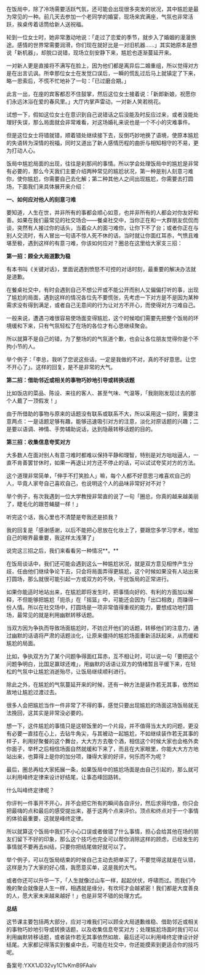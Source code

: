 在饭局中，除了冷场需要活跃气氛，还可能会出现很多突发的状况，其中尴尬是最为常见的一种。前几天去参加一个老同学的婚宴，现场来宾满座，气氛也非常活跃，挨桌传着话筒给新人送祝福。

轮到一位女士时，她非常激动地说：「走过了恋爱的季节，就步入了婚姻的漫漫旅途。感情的世界常需要润滑，你们现在就好比是一对旧机器……」其实她原本是想说「新机器」，却脱口说错，现场立刻安静下来，尴尬也逐渐蔓延开来。

一对新人更是直接将不满写在脸上，因为他们都是离异后二婚重组，所以觉得对方是在出言讥讽。所幸那位女士在发觉口误后，一瞬的慌乱过后马上就镇定了下来，略一思索后，不慌不忙地补了一句：「已过磨合期。」

此言一出，在座的宾客都忍不住鼓掌，然后这位女士接着说：「新郎新娘，祝愿你们永远沐浴在爱的春风里。」大厅内掌声雷动，一对新人笑若桃花。

试想一下，假如这位女士在意识到自己说错话之后没能及时反应过来，或者没能处理好失误，那么局面就会非常难看，对这场婚礼来说也是一个不小的灾难事件。

但是这位女士将错就错，顺着错处继续接下去，反倒巧妙地换了语境，使原本尴尬的失语转为深情的祝福，同时又道出了新人感情历程的曲折与相知相守的不易，更为打动人心。

饭局中尴尬局面的出现，往往是刹那间的事情。所以学会处理饭局中的尴尬是非常有必要的，那么今天我们主要介绍两种常见的尴尬状况，第一种是别人刻意刁难你，使你尴尬，你需要自己去化解；第二种其他人之间出现尴尬，你需要去打圆场，下面我们来具体展开来介绍：

**一、如何应对他人的刻意刁难**

要知道，人生在世，并非所有的事都会顺心如意，也并非所有的人都会对你友好和善。如果在我们最常见的社交场合——餐桌社交中，当你正在和一大群朋友侃侃而谈，突然有人接过你的话头，当着众人的面刁难你，让你下不了台；或者你正在与别人交流时，有人冒出一句语不惊人死不休的话，当时就让你面红耳赤，气愤且难堪至极，遇到这样的有意刁难，你该如何应对？圈总在这里给大家支三招：

**第一招：顾全大局道歉为稳**

有本书叫《关键对话》，里面说遇到愤怒不可控的对话时刻，最重要的解决办法就是道歉。

在餐桌社交中，有时会遇到自己不想公开或不能公开而别人又偏偏打听的事，出现了尴尬的局面，遇到这样的情况各位先不要慌张，先考虑一下对方是不是因为某种需求没有得到满足，或者自己无意间的行为让对方不开心，而使得对方刁难自己。

一般来说，遭遇刁难很容易使场面变得尴尬，这个时候咱们需要先把整个饭局的环境缓和下来，只有气氛轻松了在场的各位才有心思继续聚会。

所以就算不是自己的错，为了整场的的气氛道个歉，也会让各位朋友觉得你是个不拘小节的人。

举个例子：「李总，我听了您说这些话，一定是我做的不对，真的不好意思。让您不开心了」。这样的回复，是不是非常的大气。

**第二招：借助邻近或相关的事物巧妙地引导或转换话题**

比如饭店的菜品、陈设、来往的客人、甚至气味、气温等，「我刚刚发现过去的那个人戴了一顶假发！」

由于所借助的事物与原来的话题没有联系或联系不大，所以采用这一招时，需要注意两点：一是话题足够有趣，能够迅速吸引对方的注意，淡化对原话题的兴趣；二是要以语调、神情、手势辅助说话，达到隐蔽转移话题的目的。

**第三招：收集信息夸奖对方**

大多数人在面对别人有意刁难时都难以保持平静和理智，特别是对方咄咄逼人，一直不肯善罢甘休时，如果一再退让对方还不停止的话，可以试试夸奖对方的方法。

这个道理非常简单，「伸手不打笑脸人」嘛，每个人都不好意思刁难喜欢自己的人，毕竟人家夸自己喜欢自己，也说明这个人的品味非常好对不对？

举个例子，有次我遇到一位大学教授非常直的说了一句「圈总，你真的越来越美丽了，睫毛化的跟苍蝇腿一样！」

听完这个话，我心里也不清楚是夸我还是损我？

我的回复是「感谢感谢，以后不能把心思放在化妆上了，要跟您多学习学术，增加自己的眼界最重要，我这样太浅薄了」

说完这三招之后，我们来看看另一种情况**。**

在饭局谈话中，我们还可能会遇到这么一种尴尬状况，就是双方意见相悖产生分歧，任由他们继续争论下去，只会将局面弄得更尴尬，这个时候如果没有人站出来打圆场，那么就很可能引起一方或双方的不快，干扰饭局的正常进行。

如果你能适时地站出来，在尴尬即将发生时，把事情向好的、有利的方面加以解释，不但能够把尴尬「扼杀」在「摇篮」中，可能还会因为「出口相救」而赚得一份人情。所以在社交场中，打圆场是一项非常值得重视的能力，要想成功地打圆场，最常见的就是利用幽默转移话题。

当双方因为争执而导致场面尴尬时，不妨岔开他们的话题，转移他们的注意力，通过幽默的话语将严肃的话题淡化，让原来僵持的尴尬场面重新活跃起来，从而缓和尴尬的局面。

比如，争执双方为了某个问题争得面红耳赤，互不相让时，可以说一句「要把这个问题争明白，比国足赢球还难」，用幽默的话语让双方的情绪暂且平缓下来，在轻松的气氛中让尴尬消逝殆尽，让饭局继续顺利进行。

除此之外，在尴尬的气氛蔓延开来的时候，还有一种方法是装作若无其事，依然如故地让尴尬过渡过去。

很多人会把尴尬当作一件非常了不得的事，感觉只要出现尴尬的场面这场饭局就无法挽回，这其实是非常没必要的。

想一下，这件尴尬的事情只是这顿饭里的一个片段，并不值得当太大的问题，更没有必要一直挂在心上，去钻牛角尖，与其被动一起尴尬，不如继续装作若无其事的样子，利用好聚餐的这个舞台，大大方方去敬个酒，相信这个时候大家也会格外卖你面子，举杯之后相信场面自然就缓和下来了，而且在大家眼里，你能大大方方地站出来，也算得上是你的加分项，赚得大家的好评，何乐而不为呢？

最后，圈总再给大家拓展一条，如果饭局中的尴尬场面是由自己引起的，那么就可以利用峰终定律来设计好结尾，让事态峰回路转。

什么叫峰终定律呢？

你评判一件事开不开心，并不会把它所有的瞬间各自评分，然后求得均值，你只会把最嗨的点和最后的感受提出来，基于这两个点来评价。顶点和终点对于一个事情的体验最重要，这就是峰终定律。

所以就算这个饭局中我们不小心口误或者做错了什么事情，担心会给其他在场的朋友们留下不好的印象，那么这个技巧也完全可以帮你消除这样的顾虑，已经发生的事情就不要再去纠结，只要你把结尾做好就可以了。

举个例子，可以在饭局结束的时侯自己主动去把单买了，不要觉得这就是在认错，这样是为了大家的好心情，我愿意买单，这是我的大气。

或者你还可以升华一下，「人生就像过山车一样，起起伏伏，呼啸而过。而我们今晚的聚会就像是人生一样，相遇就是缘分，有坎坷才会越紧密！我们都是大度善良的人，愿大家未来越来越好！」也是非常不错的处理方式。

**总结**

这节课主要包括两大部分，应对刁难我们可以顾全大局道歉维稳、借助邻近或相关的事物巧妙地引导或转换话题，以及收集信息夸奖对方；处理尴尬场面时我们可以利用幽默转移话题，或者装作若无其事依然如故、最后还可以利用峰终定律设计好结尾。大家都记得落实到餐桌中去，可能在社交中，你还能摸索到更适合你的技巧呢。

备案号:YXX1JD32vy1C1vKmB9FAalv
